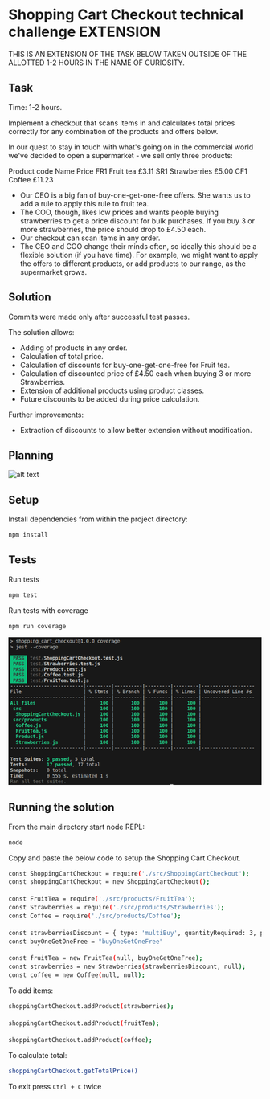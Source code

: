 # Shopping Cart Checkout technical challenge EXTENSION

THIS IS AN EXTENSION OF THE TASK BELOW TAKEN OUTSIDE OF THE ALLOTTED 1-2 HOURS IN THE NAME OF CURIOSITY.

## Task

Time: 1-2 hours.

Implement a checkout that scans items in and calculates total prices correctly for any combination of the products and offers below.

In our quest to stay in touch with what's going on in the commercial world we've decided to open a supermarket - we sell only three products:

Product code Name Price
FR1 Fruit tea £3.11
SR1 Strawberries £5.00
CF1 Coffee £11.23

- Our CEO is a big fan of buy-one-get-one-free offers. She wants us to add a rule to apply this rule to fruit tea.
- The COO, though, likes low prices and wants people buying strawberries to get a price discount for bulk purchases. If you buy 3 or more strawberries, the price should drop to £4.50 each.
- Our checkout can scan items in any order.
- The CEO and COO change their minds often, so ideally this should be a flexible solution (if you have time). For example, we might want to apply the offers to different products, or add products to our range, as the supermarket grows.

## Solution

Commits were made only after successful test passes.

The solution allows:

- Adding of products in any order.
- Calculation of total price.
- Calculation of discounts for buy-one-get-one-free for Fruit tea.
- Calculation of discounted price of £4.50 each when buying 3 or more Strawberries.
- Extension of additional products using product classes.
- Future discounts to be added during price calculation.

Further improvements:

- Extraction of discounts to allow better extension without modification.

## Planning

![alt text](https://github.com/AUTOMCAS/shopping-cart-checkout-task/blob/main/misc/planning-diagram.png?raw=true)

## Setup

Install dependencies from within the project directory:

```bash
npm install
```

## Tests

Run tests

```bash
npm test
```

Run tests with coverage

```bash
npm run coverage
```

![alt text](https://github.com/AUTOMCAS/shopping-cart-checkout-task/blob/main/misc/test-coverage.png?raw=true)

## Running the solution

From the main directory start node REPL:

```bash
node
```

Copy and paste the below code to setup the Shopping Cart Checkout.

```bash
const ShoppingCartCheckout = require('./src/ShoppingCartCheckout');
const shoppingCartCheckout = new ShoppingCartCheckout();

const FruitTea = require('./src/products/FruitTea');
const Strawberries = require('./src/products/Strawberries');
const Coffee = require('./src/products/Coffee');

const strawberriesDiscount = { type: 'multiBuy', quantityRequired: 3, price: 4.5 };
const buyOneGetOneFree = "buyOneGetOneFree"

const fruitTea = new FruitTea(null, buyOneGetOneFree);
const strawberries = new Strawberries(strawberriesDiscount, null);
const coffee = new Coffee(null, null);


```

To add items:

```bash
shoppingCartCheckout.addProduct(strawberries);

shoppingCartCheckout.addProduct(fruitTea);

shoppingCartCheckout.addProduct(coffee);
```

To calculate total:

```bash
shoppingCartCheckout.getTotalPrice()
```

To exit press `Ctrl + C` twice
